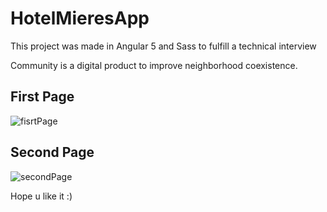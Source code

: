 # HotelMieresApp

This project was made in Angular 5 and Sass to fulfill a technical interview

Community is a digital product to improve neighborhood coexistence.

## First Page
![fisrtPage](https://res.cloudinary.com/dlmrvaeyh/image/upload/v1529679340/tab1.png)

## Second Page
![secondPage](https://res.cloudinary.com/dlmrvaeyh/image/upload/v1529679585/tab2.png)

Hope u like it :)
